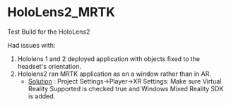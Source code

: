 # HoloLens2_MRTK
Test Build for the HoloLens2

Had issues with:
  1) Hololens 1 and 2 deployed application with objects fixed to the headset's orientation.
  2) Hololens2 ran MRTK application as on a window rather than in AR.
     - [Solution](https://simmer.io/@DreVinciGames/haven) : Project Settings->Player->XR Settings: Make sure Virtual Reality Supported is checked true and Windows Mixed Reality SDK is added. 
